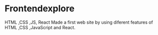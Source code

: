 # Frontendexplore
HTML ,CSS ,JS, React
Made a first web site by using diferent features of HTML ,CSS ,JavaScript and React. 
